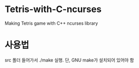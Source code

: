 # Tetris-with-C-ncurses
Making Tetris game with C++ ncurses library

# 사용법
src 폴더 들어가서 ./make 실행. 단, GNU make가 설치되어 있어야 함
